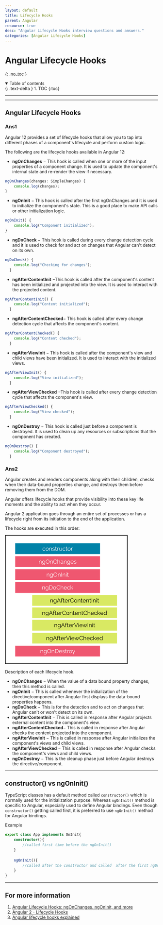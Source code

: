 ```yaml
---
layout: default
title: Lifecycle Hooks
parent: Angular
resource: true
desc: "Angular Lifecycle Hooks interview questions and answers."
categories: [Angular Lifecycle Hooks]
---
```


# Angular Lifecycle Hooks
{: .no_toc }

<details open markdown="block">
  <summary>
    Table of contents
  </summary>
  {: .text-delta }
1. TOC
{:toc}
</details>

---

---

##  Angular Lifecycle Hooks

###  Ans1

Angular 12 provides a set of lifecycle hooks that allow you to tap into different phases of a component's lifecycle and perform custom logic. 

The following are the lifecycle hooks available in Angular 12:

- **ngOnChanges** − This hook is called when one or more of the input properties of a component change. It is used to update the component's internal state and re-render the view if necessary.

```typescript
ngOnChanges(changes: SimpleChanges) {
    console.log(changes);
}

```


- **ngOnInit** − This hook is called after the first ngOnChanges and it is used to initialize the component's state. This is a good place to make API calls or other initialization logic.

```typescript
ngOnInit() {
    console.log("Component initialized");
}


``` 
- **ngDoCheck** − This hook is called during every change detection cycle and it is used to check for and act on changes that Angular can't detect on its own.
 
```typescript
ngDoCheck() {
    console.log("Checking for changes");
  }


``` 

- **ngAfterContentInit** −This hook is called after the component's content has been initialized and projected into the view. It is used to interact with the projected content.

```typescript
ngAfterContentInit() {
    console.log("Content initialized");
  }


``` 

- **ngAfterContentChecked**− This hook is called after every change detection cycle that affects the component's content.
 
```typescript
ngAfterContentChecked() {
    console.log("Content checked");
  }


``` 

- **ngAfterViewInit** − This hook is called after the component's view and child views have been initialized. It is used to interact with the initialized views.

 
```typescript
ngAfterViewInit() {
    console.log("View initialized");
  }


``` 

- **ngAfterViewChecked** −This hook is called after every change detection cycle that affects the component's view.


```typescript
ngAfterViewChecked() {
    console.log("View checked");
  }


``` 

- **ngOnDestroy** − This hook is called just before a component is destroyed. It is used to clean up any resources or subscriptions that the component has created.
 
```typescript
ngOnDestroy() {
    console.log("Component destroyed");
  }


``` 



###  Ans2
Angular creates and renders components along with their children, checks when their data-bound properties change, and destroys them before removing them from the DOM.

Angular offers lifecycle hooks that provide visibility into these key life moments and the ability to act when they occur.

Angular 2 application goes through an entire set of processes or has a lifecycle right from its initiation to the end of the application.

The hooks are executed in this order:

 <img src="images/lifecycle-hooks.webp" width="400" border="2" />

Description of each lifecycle hook.

- **ngOnChanges** − When the value of a data bound property changes, then this method is called.
- **ngOnInit** − This is called whenever the initialization of the directive/component after Angular first displays the data-bound properties happens.
- **ngDoCheck** − This is for the detection and to act on changes that Angular can't or won't detect on its own.
- **ngAfterContentInit** − This is called in response after Angular projects external content into the component's view.
- **ngAfterContentChecked**− This is called in response after Angular checks the content projected into the component.
- **ngAfterViewInit** − This is called in response after Angular initializes the component's views and child views.
- **ngAfterViewChecked** − This is called in response after Angular checks the component's views and child views.
- **ngOnDestroy** − This is the cleanup phase just before Angular destroys the directive/component.

---

##  constructor() vs ngOnInit()

TypeScript classes has a default method called `constructor()` which is normally used for the initialization purpose. Whereas `ngOnInit()` method is specific to Angular, especially used to define Angular bindings. Even though `constructor()` getting called first, it is preferred to use `ngOnInit()` method for Angular bindings.

Example

```typescript
export class App implements OnInit{
    constructor(){
        //called first time before the ngOnInit()
    }

    ngOnInit(){
        //called after the constructor and called  after the first ngOnChanges()
    }
}
```
---

##  For more information
1. [Angular Lifecycle Hooks: ngOnChanges, ngOnInit, and more](https://www.freecodecamp.org/news/angular-lifecycle-hooks/)
2. [Angular 2 - Lifecycle Hooks](https://www.tutorialspoint.com/angular2/angular2_lifecycle_hooks.htm)
3. [Angular lifecycle hooks explained](https://blog.logrocket.com/angular-lifecycle-hooks/)


